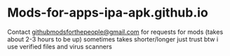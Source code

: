 # Mods-for-apps-ipa-apk.github.io
Contact githubmodsforthepeople@gmail.com for requests for mods (takes about 2-3 hours to be up) sometimes takes shorter/longer just trust btw i use verified files and virus scanners
